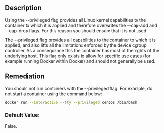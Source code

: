 ## Description

Using the --privileged flag provides all Linux kernel capabilities to the container to which it is applied and therefore overwrites the --cap-add and --cap-drop flags. For this reason you should ensure that it is not used.

The --privileged flag provides all capabilities to the container to which it is applied, and also lifts all the limitations enforced by the device cgroup controller. As a consequence this the container has most of the rights of the underlying host. This flag only exists to allow for specific use cases (for example running Docker within Docker)
and should not generally be used.

## Remediation

You should not run containers with the --privileged flag. For example, do not start a container using the command below:

```bash
docker run --interactive --tty --privileged centos /bin/bash
```

### Default Value:

False.
